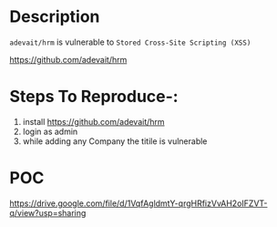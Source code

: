 # Description

`adevait/hrm` is vulnerable to `Stored Cross-Site Scripting (XSS)`

https://github.com/adevait/hrm

# Steps To Reproduce-:  

1) install https://github.com/adevait/hrm
2) login as admin
3) while adding any Company the titile is vulnerable 

# POC
https://drive.google.com/file/d/1VqfAgldmtY-qrgHRfizVvAH2oIFZVT-q/view?usp=sharing
